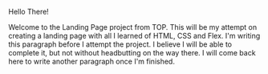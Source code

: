 Hello There!

Welcome to the Landing Page project from TOP. This will be my attempt on creating a landing page with all I learned of HTML, CSS and Flex. I'm writing
this paragraph before I attempt the project. I believe I will be able to complete it, but not without headbutting on the way there. I will come back here to write another paragraph once I'm finished.
